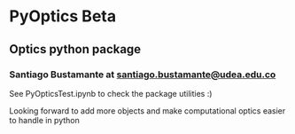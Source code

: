 # PyOptics Beta
## Optics python package
### Santiago Bustamante at santiago.bustamante@udea.edu.co

See PyOpticsTest.ipynb to check the package utilities :)

Looking forward to add more objects and make computational optics easier to handle in python
